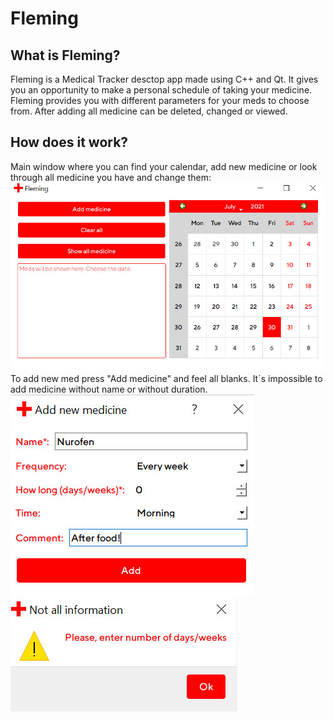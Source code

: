 # Fleming
## What is Fleming?
Fleming is a Medical Tracker desctop app made using C++ and Qt. It gives you an opportunity to make a personal schedule of taking your medicine. Fleming provides you with different parameters for your meds to choose from. After adding all medicine can be deleted, changed or viewed.
## How does it work?
Main window where you can find your calendar, add new medicine or look through all medicine you have and change them: <br>
![Main window](/screenshots/mainwindow.jpg) <br>
To add new med press "Add medicine" and feel all blanks. It`s impossible to add medicine without name or without duration.
![Main window](/screenshots/addmedicine.jpg) <br>
![Main window](/screenshots/notification.jpg) 


